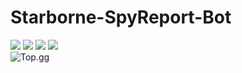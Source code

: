 # Starborne-SpyReport-Bot

<a href="https://discord.gg/Mxqh4GU"><img src="https://discordapp.com/api/guilds/453283173518934026/widget.png?style=shield"></img></a>
<a href="https://twitch.tv/mrmysterius"><img src="https://img.shields.io/static/v1?label=Twitch&style=flat&logo=twitch&labelColor=9146FF&color=23272A&logoColor=FFFFFF&message=MrMysterius"></img></a>
<a href="https://twitch.tv/nokternl"><img src="https://img.shields.io/static/v1?label=Twitch&style=flat&logo=twitch&labelColor=9146FF&color=23272A&logoColor=FFFFFF&message=Nokternl"></img></a>
<a href="https://www.youtube.com/nokternl"><img src="https://img.shields.io/static/v1?label=YouTube&style=flat&logo=youtube&labelColor=FF0000&color=23272A&logoColor=FFFFFF&message=Nokternl"></img></a>
<br>
![Top.gg](https://top.gg/api/widget/713078504706539520.svg)
